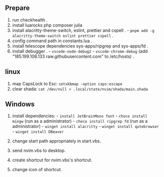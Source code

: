 ## Prepare
  1. run checkhealth .
  1. install luarocks php composer julia 
  1. install alacritty-theme-switch, eslint, prettier and cspell . 
    - `pnpm add -g alacritty-theme-switch eslint prettier cspell` .
  2. config command path in constants.lua .
  3. install telescope dependencies sys-apps/ripgrep and sys-apps/fd .
  4. install debugger .
    - `vscode-node-debug2`
    - `vscode-chrome-debug` (add "185.199.108.133 raw.githubusercontent.com" to /etc/hosts) .

## linux
  1. map CapsLock to Esc: `setxkbmap -option caps:escape`
  2. clear shada: `cat /dev/null > .local/state/nvim/shada/main.shada`

## Windows
  1. install dependencies:
    - `install JetBrainMono font`
    - `choco install mingw` (run as a administrator)
    - `choco install ripgrep fd` (run as a administrator)
    - `winget install alacritty`
    - `winget install qutebrowser`
    - `winget install DBeaver`

  2. change start path appropriately in start.vbs.
  3. send nvim.vbs to desktop.
  4. create shortcut for nvim.vbs's shortcut.
  5. change icon of shortcut.

